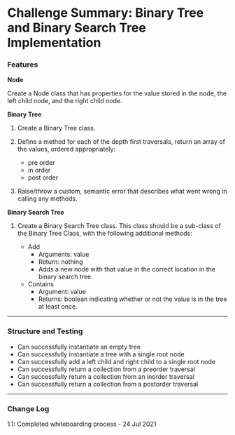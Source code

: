 # Challenge Summary: Binary Tree and Binary Search Tree Implementation

### Features

**Node**

Create a Node class that has properties for the value stored in the node, the left child node, and the right child node.

**Binary Tree**

1. Create a Binary Tree class.
1. Define a method for each of the depth first traversals, return an array of the values, ordered appropriately:
    - pre order
    - in order
    - post order

1. Raise/throw a custom, semantic error that describes what went wrong in calling any methods.

**Binary Search Tree**

1. Create a Binary Search Tree class.
    This class should be a sub-class of the Binary Tree Class, with the following additional methods:

    - Add
        - Arguments: value
        - Return: nothing
        - Adds a new node with that value in the correct location in the binary search tree.
    - Contains
        - Argument: value
        - Returns: boolean indicating whether or not the value is in the tree at least once.

---

### Structure and Testing

- Can successfully instantiate an empty tree
- Can successfully instantiate a tree with a single root node
- Can successfully add a left child and right child to a single root node
- Can successfully return a collection from a preorder traversal
- Can successfully return a collection from an inorder traversal
- Can successfully return a collection from a postorder traversal

---

### Change Log

1.1: Completed whiteboarding process - 24 Jul 2021
